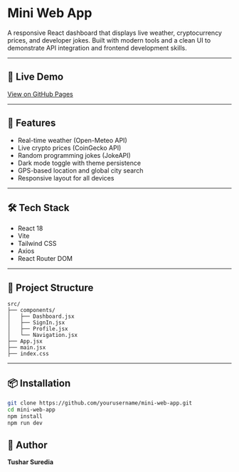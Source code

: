 # Mini Web App

A responsive React dashboard that displays live weather, cryptocurrency prices, and developer jokes. Built with modern tools and a clean UI to demonstrate API integration and frontend development skills.

 <!-- Replace with actual screenshot URL -->

---

## 🔗 Live Demo

[View on GitHub Pages](https://twochar.github.io/mini-web-app) <!-- Replace with your actual deployed link -->

---

## 🚀 Features

- Real-time weather (Open-Meteo API)
- Live crypto prices (CoinGecko API)
- Random programming jokes (JokeAPI)
- Dark mode toggle with theme persistence
- GPS-based location and global city search
- Responsive layout for all devices

---

## 🛠️ Tech Stack

- React 18
- Vite
- Tailwind CSS
- Axios
- React Router DOM

---

## 📁 Project Structure

```
src/
├── components/
│   ├── Dashboard.jsx
│   ├── SignIn.jsx
│   ├── Profile.jsx
│   └── Navigation.jsx
├── App.jsx
├── main.jsx
├── index.css
```

---

## 📦 Installation

```bash
git clone https://github.com/yourusername/mini-web-app.git
cd mini-web-app
npm install
npm run dev
```


## 👤 Author

**Tushar Suredia**  

